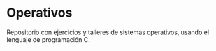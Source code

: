 # Operativos
Repositorio con ejercicios y talleres de sistemas operativos, usando el lenguaje de programación C. 
